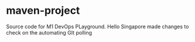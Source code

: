 # maven-project
Source code for M1 DevOps PLayground.
Hello Singapore
made changes to check on the automating GIt polling
